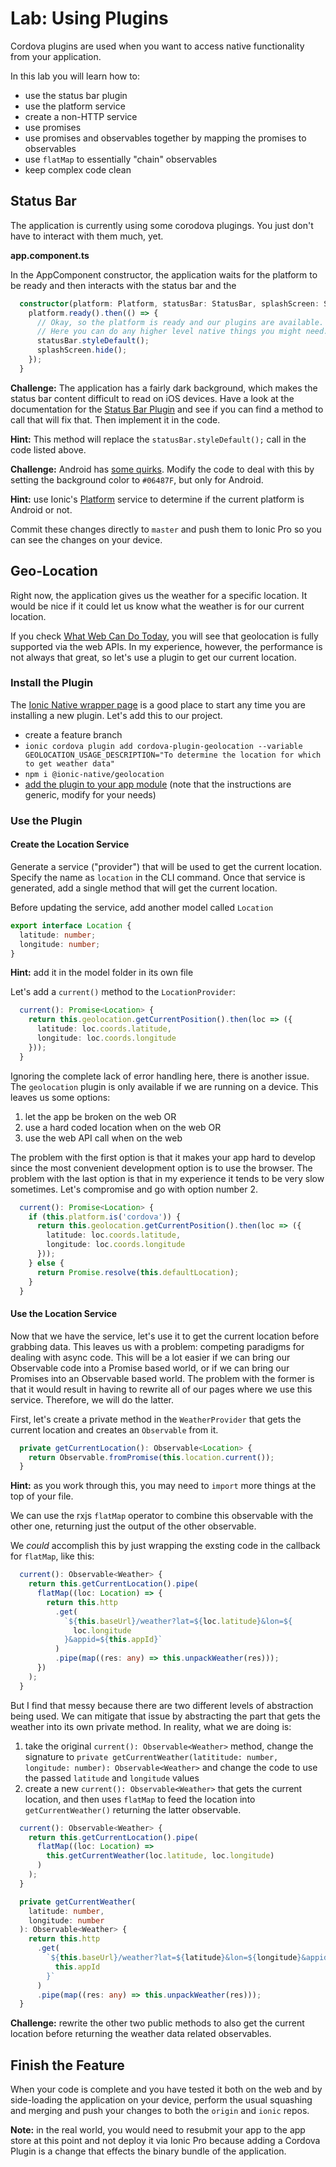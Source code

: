 # Lab: Using Plugins

Cordova plugins are used when you want to access native functionality from your application.

In this lab you will learn how to:

* use the status bar plugin
* use the platform service
* create a non-HTTP service
* use promises
* use promises and observables together by mapping the promises to observables
* use `flatMap` to essentially "chain" observables
* keep complex code clean

## Status Bar

The application is currently using some corodova plugings. You just don't have to interact with them much, yet.

**app.component.ts**

In the AppComponent constructor, the application waits for the platform to be ready and then interacts with the status bar and the 

```TypeScript
  constructor(platform: Platform, statusBar: StatusBar, splashScreen: SplashScreen) {
    platform.ready().then(() => {
      // Okay, so the platform is ready and our plugins are available.
      // Here you can do any higher level native things you might need.
      statusBar.styleDefault();
      splashScreen.hide();
    });
  }
```

**Challenge:** The application has a fairly dark background, which makes the status bar content difficult to read on iOS devices. Have a look at the documentation for the <a href="" target="_blank">Status Bar Plugin</a> and see if you can find a method to call that will fix that. Then implement it in the code.

**Hint:** This method will replace the `statusBar.styleDefault();` call in the code listed above. 


**Challenge:** Android has <a href="https://cordova.apache.org/docs/en/8.x/reference/cordova-plugin-statusbar/#android-quirks" target="_blank">some quirks</a>. Modify the code to deal with this by setting the background color to `#06487F`, but only for Android.

**Hint:** use Ionic's <a href="https://ionicframework.com/docs/api/platform/Platform/" target="_blank">Platform</a> service to determine if the current platform is Android or not.

Commit these changes directly to `master` and push them to Ionic Pro so you can see the changes on your device.


## Geo-Location

Right now, the application gives us the weather for a specific location. It would be nice if it could let us know what the weather is for our current location.

If you check <a href="https://whatwebcando.today/" target="_blank">What Web Can Do Today</a>, you will see that geolocation is fully supported via the web APIs. In my experience, however, the performance is not always that great, so let's use a plugin to get our current location.

### Install the Plugin

The <a href="https://ionicframework.com/docs/native/geolocation/" target="_blank">Ionic Native wrapper page</a> is a good place to start any time you are installing a new plugin. Let's add this to our project.

* create a feature branch
* `ionic cordova plugin add cordova-plugin-geolocation --variable GEOLOCATION_USAGE_DESCRIPTION="To determine the location for which to get weather data"`
* `npm i @ionic-native/geolocation`
* <a href="https://ionicframework.com/docs/native/#Add_Plugins_to_Your_App_Module" target="_blank">add the plugin to your app module</a> (note that the instructions are generic, modify for your needs)

### Use the Plugin

#### Create the Location Service

Generate a service ("provider") that will be used to get the current location. Specify the name as `location` in the CLI command. Once that service is generated, add a single method that will get the current location.

Before updating the service, add another model called `Location`

```TypeScript
export interface Location {
  latitude: number;
  longitude: number;
}
```

**Hint:** add it in the model folder in its own file

Let's add a `current()` method to the `LocationProvider`:

```TypeScript
  current(): Promise<Location> {
    return this.geolocation.getCurrentPosition().then(loc => ({
      latitude: loc.coords.latitude,
      longitude: loc.coords.longitude
    }));
  }
```

Ignoring the complete lack of error handling here, there is another issue. The `geolocation` plugin is only available if we are running on a device. This leaves us some options:

1. let the app be broken on the web OR
1. use a hard coded location when on the web OR
1. use the web API call when on the web

The problem with the first option is that it makes your app hard to develop since the most convenient development option is to use the browser. The problem with the last option is that in my experience it tends to be very slow sometimes. Let's compromise and go with option number 2.

```TypeScript
  current(): Promise<Location> {
    if (this.platform.is('cordova')) {
      return this.geolocation.getCurrentPosition().then(loc => ({
        latitude: loc.coords.latitude,
        longitude: loc.coords.longitude
      }));
    } else {
      return Promise.resolve(this.defaultLocation);
    }
  }
```

#### Use the Location Service

Now that we have the service, let's use it to get the current location before grabbing data. This leaves us with a problem: competing paradigms for dealing with async code. This will be a lot easier if we can bring our Observable code into a Promise based world, or if we can bring our Promises into an Observable based world. The problem with the former is that it would result in having to rewrite all of our pages where we use this service. Therefore, we will do the latter.

First, let's create a private method in the `WeatherProvider` that gets the current location and creates an `Observable` from it.

```TypeScript
  private getCurrentLocation(): Observable<Location> {
    return Observable.fromPromise(this.location.current());
  }
```

**Hint:** as you work through this, you may need to `import` more things at the top of your file.

We can use the rxjs `flatMap` operator to combine this observable with the other one, returning just the output of the other observable.

We _could_ accomplish this by just wrapping the exsting code in the callback for `flatMap`, like this:

```TypeScript
  current(): Observable<Weather> {
    return this.getCurrentLocation().pipe(
      flatMap((loc: Location) => {
        return this.http
          .get(
            `${this.baseUrl}/weather?lat=${loc.latitude}&lon=${
              loc.longitude
            }&appid=${this.appId}`
          )
          .pipe(map((res: any) => this.unpackWeather(res)));
      })
    );
  }
```

But I find that messy because there are two different levels of abstraction being used. We can mitigate that issue by abstracting the part that gets the weather into its own private method. In reality, what we are doing is:

1. take the original `current(): Observable<Weather>` method, change the signature to `private getCurrentWeather(latititude: number, longitude: number): Observable<Weather>` and change the code to use the passed `latitude` and `longitude` values
1. create a new `current(): Observable<Weather>` that gets the current location, and then uses `flatMap` to feed the location into `getCurrentWeather()` returning the latter observable.



```TypeScript
  current(): Observable<Weather> {
    return this.getCurrentLocation().pipe(
      flatMap((loc: Location) =>
        this.getCurrentWeather(loc.latitude, loc.longitude)
      )
    );
  }

  private getCurrentWeather(
    latitude: number,
    longitude: number
  ): Observable<Weather> {
    return this.http
      .get(
        `${this.baseUrl}/weather?lat=${latitude}&lon=${longitude}&appid=${
          this.appId
        }`
      )
      .pipe(map((res: any) => this.unpackWeather(res)));
  }
```

**Challenge:** rewrite the other two public methods to also get the current location before returning the weather data related observables.

## Finish the Feature

When your code is complete and you have tested it both on the web and by side-loading the application on your device, perform the usual squashing and merging and push your changes to both the `origin` and `ionic` repos.

**Note:** in the real world, you would need to resubmit your app to the app store at this point and not deploy it via Ionic Pro because adding a Cordova Plugin is a change that effects the binary bundle of the application.